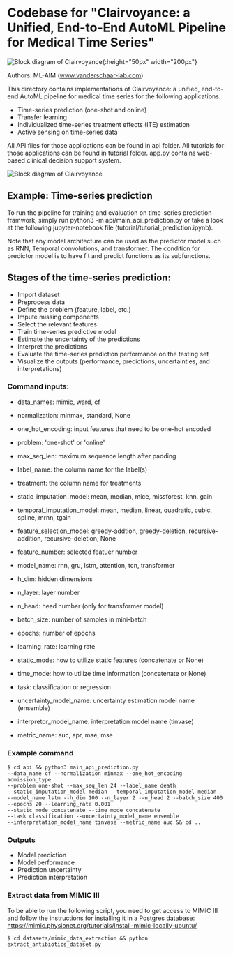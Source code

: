 # Codebase for "Clairvoyance: a Unified, End-to-End AutoML Pipeline for Medical Time Series"

![Block diagram of Clairvoyance](tutorial/figure/clairvoyance_logo.png){:height="50px" width="200px"}

Authors: ML-AIM (www.vanderschaar-lab.com)

This directory contains implementations of Clairvoyance: a unified, end-to-end AutoML 
pipeline for medical time series for the following applications.

-   Time-series prediction (one-shot and online)
-   Transfer learning
-   Individualized time-series treatment effects (ITE) estimation
-   Active sensing on time-series data

All API files for those applications can be found in api folder. 
All tutorials for those applications can be found in tutorial folder.
app.py contains web-based clinical decision support system.

![Block diagram of Clairvoyance](tutorial/figure/clairvoyance_block.png)

## Example: Time-series prediction 

To run the pipeline for training and evaluation on time-series 
prediction framwork, simply run python3 -m api/main_api_prediction.py or take a look 
at the following jupyter-notebook file (tutorial/tutorial_prediction.ipynb).

Note that any model architecture can be used as the predictor model such as
RNN, Temporal convolutions, and transformer. The condition for
predictor model is to have fit and predict functions as its subfunctions.

## Stages of the time-series prediction:

-   Import dataset
-   Preprocess data
-   Define the problem (feature, label, etc.)
-   Impute missing components
-   Select the relevant features
-   Train time-series predictive model
-   Estimate the uncertainty of the predictions
-   Interpret the predictions
-   Evaluate the time-series prediction performance on the testing set
-   Visualize the outputs (performance, predictions, uncertainties, and interpretations)

### Command inputs:

-   data_names: mimic, ward, cf    

-   normalization: minmax, standard, None
-   one_hot_encoding: input features that need to be one-hot encoded
-   problem: 'one-shot' or 'online'
-   max_seq_len: maximum sequence length after padding
-   label_name: the column name for the label(s)
-   treatment: the column name for treatments
      
-   static_imputation_model: mean, median, mice, missforest, knn, gain
-   temporal_imputation_model: mean, median, linear, quadratic, cubic, spline, mrnn, tgain
            
-   feature_selection_model: greedy-addtion, greedy-deletion, recursive-addition, recursive-deletion, None
-   feature_number: selected featuer number
      
-   model_name: rnn, gru, lstm, attention, tcn, transformer
-   h_dim: hidden dimensions
-   n_layer: layer number
-   n_head: head number (only for transformer model)
-   batch_size: number of samples in mini-batch
-   epochs: number of epochs
-   learning_rate: learning rate
-   static_mode: how to utilize static features (concatenate or None)
-   time_mode: how to utilize time information (concatenate or None)
-   task: classification or regression
      
-   uncertainty_model_name: uncertainty estimation model name (ensemble)
-   interpretor_model_name: interpretation model name (tinvase)
-   metric_name: auc, apr, mae, mse


### Example command

```shell
$ cd api && python3 main_api_prediction.py
--data_name cf --normalization minmax --one_hot_encoding admission_type
--problem one-shot --max_seq_len 24 --label_name death
--static_imputation_model median --temporal_imputation_model median
--model_name lstm --h_dim 100 --n_layer 2 --n_head 2 --batch_size 400
--epochs 20 --learning_rate 0.001 
--static_mode concatenate --time_mode concatenate
--task classification --uncertainty_model_name ensemble
--interpretation_model_name tinvase --metric_name auc && cd ..
```

### Outputs

-   Model prediction
-   Model performance
-   Prediction uncertainty
-   Prediction interpretation

### Extract data from MIMIC III
To be able to run the following script, you need to get access to MIMIC III and follow the instructions for installing it in a Postgres database: https://mimic.physionet.org/tutorials/install-mimic-locally-ubuntu/
```shell
$ cd datasets/mimic_data_extraction && python extract_antibiotics_dataset.py
```

